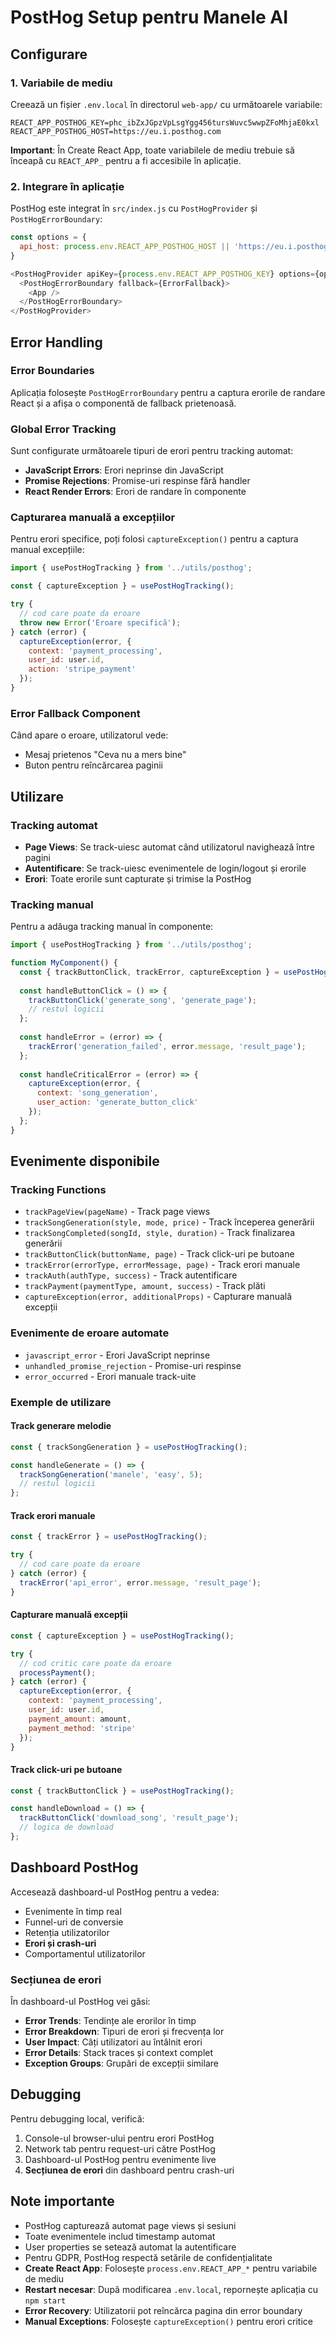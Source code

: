 # PostHog Setup pentru Manele AI

## Configurare

### 1. Variabile de mediu
Creează un fișier `.env.local` în directorul `web-app/` cu următoarele variabile:

```env
REACT_APP_POSTHOG_KEY=phc_ibZxJGpzVpLsgYgg456tursWuvc5wwpZFoMhjaE0kxl
REACT_APP_POSTHOG_HOST=https://eu.i.posthog.com
```

**Important**: În Create React App, toate variabilele de mediu trebuie să înceapă cu `REACT_APP_` pentru a fi accesibile în aplicație.

### 2. Integrare în aplicație
PostHog este integrat în `src/index.js` cu `PostHogProvider` și `PostHogErrorBoundary`:

```javascript
const options = {
  api_host: process.env.REACT_APP_POSTHOG_HOST || 'https://eu.i.posthog.com'
}

<PostHogProvider apiKey={process.env.REACT_APP_POSTHOG_KEY} options={options}>
  <PostHogErrorBoundary fallback={ErrorFallback}>
    <App />
  </PostHogErrorBoundary>
</PostHogProvider>
```

## Error Handling

### Error Boundaries
Aplicația folosește `PostHogErrorBoundary` pentru a captura erorile de randare React și a afișa o componentă de fallback prietenoasă.

### Global Error Tracking
Sunt configurate următoarele tipuri de erori pentru tracking automat:

- **JavaScript Errors**: Erori neprinse din JavaScript
- **Promise Rejections**: Promise-uri respinse fără handler
- **React Render Errors**: Erori de randare în componente

### Capturarea manuală a excepțiilor
Pentru erori specifice, poți folosi `captureException()` pentru a captura manual excepțiile:

```javascript
import { usePostHogTracking } from '../utils/posthog';

const { captureException } = usePostHogTracking();

try {
  // cod care poate da eroare
  throw new Error('Eroare specifică');
} catch (error) {
  captureException(error, {
    context: 'payment_processing',
    user_id: user.id,
    action: 'stripe_payment'
  });
}
```

### Error Fallback Component
Când apare o eroare, utilizatorul vede:
- Mesaj prietenos "Ceva nu a mers bine"
- Buton pentru reîncărcarea paginii

## Utilizare

### Tracking automat
- **Page Views**: Se track-uiesc automat când utilizatorul navighează între pagini
- **Autentificare**: Se track-uiesc evenimentele de login/logout și erorile
- **Erori**: Toate erorile sunt capturate și trimise la PostHog

### Tracking manual
Pentru a adăuga tracking manual în componente:

```javascript
import { usePostHogTracking } from '../utils/posthog';

function MyComponent() {
  const { trackButtonClick, trackError, captureException } = usePostHogTracking();
  
  const handleButtonClick = () => {
    trackButtonClick('generate_song', 'generate_page');
    // restul logicii
  };
  
  const handleError = (error) => {
    trackError('generation_failed', error.message, 'result_page');
  };
  
  const handleCriticalError = (error) => {
    captureException(error, {
      context: 'song_generation',
      user_action: 'generate_button_click'
    });
  };
}
```

## Evenimente disponibile

### Tracking Functions
- `trackPageView(pageName)` - Track page views
- `trackSongGeneration(style, mode, price)` - Track începerea generării
- `trackSongCompleted(songId, style, duration)` - Track finalizarea generării
- `trackButtonClick(buttonName, page)` - Track click-uri pe butoane
- `trackError(errorType, errorMessage, page)` - Track erori manuale
- `trackAuth(authType, success)` - Track autentificare
- `trackPayment(paymentType, amount, success)` - Track plăti
- `captureException(error, additionalProps)` - Capturare manuală excepții

### Evenimente de eroare automate
- `javascript_error` - Erori JavaScript neprinse
- `unhandled_promise_rejection` - Promise-uri respinse
- `error_occurred` - Erori manuale track-uite

### Exemple de utilizare

#### Track generare melodie
```javascript
const { trackSongGeneration } = usePostHogTracking();

const handleGenerate = () => {
  trackSongGeneration('manele', 'easy', 5);
  // restul logicii
};
```

#### Track erori manuale
```javascript
const { trackError } = usePostHogTracking();

try {
  // cod care poate da eroare
} catch (error) {
  trackError('api_error', error.message, 'result_page');
}
```

#### Capturare manuală excepții
```javascript
const { captureException } = usePostHogTracking();

try {
  // cod critic care poate da eroare
  processPayment();
} catch (error) {
  captureException(error, {
    context: 'payment_processing',
    user_id: user.id,
    payment_amount: amount,
    payment_method: 'stripe'
  });
}
```

#### Track click-uri pe butoane
```javascript
const { trackButtonClick } = usePostHogTracking();

const handleDownload = () => {
  trackButtonClick('download_song', 'result_page');
  // logica de download
};
```

## Dashboard PostHog

Accesează dashboard-ul PostHog pentru a vedea:
- Evenimente în timp real
- Funnel-uri de conversie
- Retenția utilizatorilor
- **Erori și crash-uri**
- Comportamentul utilizatorilor

### Secțiunea de erori
În dashboard-ul PostHog vei găsi:
- **Error Trends**: Tendințe ale erorilor în timp
- **Error Breakdown**: Tipuri de erori și frecvența lor
- **User Impact**: Câți utilizatori au întâlnit erori
- **Error Details**: Stack traces și context complet
- **Exception Groups**: Grupări de excepții similare

## Debugging

Pentru debugging local, verifică:
1. Console-ul browser-ului pentru erori PostHog
2. Network tab pentru request-uri către PostHog
3. Dashboard-ul PostHog pentru evenimente live
4. **Secțiunea de erori** din dashboard pentru crash-uri

## Note importante

- PostHog capturează automat page views și sesiuni
- Toate evenimentele includ timestamp automat
- User properties se setează automat la autentificare
- Pentru GDPR, PostHog respectă setările de confidențialitate
- **Create React App**: Folosește `process.env.REACT_APP_*` pentru variabile de mediu
- **Restart necesar**: După modificarea `.env.local`, repornește aplicația cu `npm start`
- **Error Recovery**: Utilizatorii pot reîncărca pagina din error boundary
- **Manual Exceptions**: Folosește `captureException()` pentru erori critice
